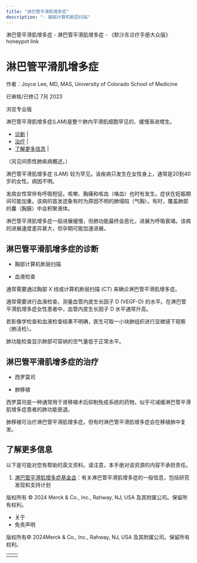 ```yaml
---
title: "淋巴管平滑肌增多症"
description: "- 胸部计算机断层扫描"
---
```


﻿淋巴管平滑肌增多症 \- 淋巴管平滑肌增多症 \- 《默沙东诊疗手册大众版》 honeypot link

# 淋巴管平滑肌增多症

作者：Joyce Lee, MD, MAS, University of Colorado School of Medicine

已审核/已修订 7月 2023

浏览专业版

淋巴管平滑肌增多症(LAM)是整个肺内平滑肌细胞罕见的、缓慢渐进增生。

- [诊断](#诊断_v34439365_zh) \|
- [治疗](#治疗_v34439374_zh) \|
- [了解更多信息](#了解更多信息_v44496326_zh) \|

（另见间质性肺疾病概述。）

淋巴管平滑肌增多症 (LAM) 较为罕见。该疾病只发生在女性身上，通常是20到40岁的女性。病因不明。

发病女性常伴有呼吸短促。咳嗽、胸痛和咳血（咯血）也时有发生。症状在妊娠期间可能加重。该病的首发迹象有时为原因不明的肺塌陷（气胸）。有时，覆盖肺部的囊（胸膜）中会积聚液体。

淋巴管平滑肌增多症一般进展缓慢，但肺功能最终会恶化，进展为呼吸衰竭。该病的进展速度差异甚大，但孕期可能加速进展。

## 淋巴管平滑肌增多症的诊断

- 胸部计算机断层扫描

- 血液检查


通常需要通过胸部 X 线或计算机断层扫描 (CT) 来确诊淋巴管平滑肌增多症。

通常需要进行血液检查，测量血管内皮生长因子 D (VEGF-D) 的水平。在淋巴管平滑肌增多症女性患者中，血管内皮生长因子 D 水平通常升高。

若影像学检查和血液检查结果不明确，医生可取一小块肺组织进行显微镜下观察（肺活检）。

肺功能检查显示肺部可容纳的空气量低于正常水平。

## 淋巴管平滑肌增多症的治疗

- 西罗莫司

- 肺移植


西罗莫司是一种通常用于肾移植术后抑制免疫系统的药物，似乎可减缓淋巴管平滑肌增多症患者的肺功能衰退。

肺移植可治疗淋巴管平滑肌增多症。但有时淋巴管平滑肌增多症会在移植肺中复发。

## 了解更多信息

以下是可能对您有帮助的英文资料。请注意，本手册对该资源的内容不承担责任。

1. [淋巴管平滑肌增多症基金会](http://www.thelamfoundation.org/)：有关淋巴管平滑肌增多症的一般信息，包括研究发现和支持计划




版权所有 © 2024
Merck & Co., Inc., Rahway, NJ, USA 及其附属公司。保留所有权利。

- 关于
- 免责声明

版权所有© 2024Merck & Co., Inc., Rahway, NJ, USA 及其附属公司。保留所有权利。

|     |     |
| --- | --- |
|  |  |